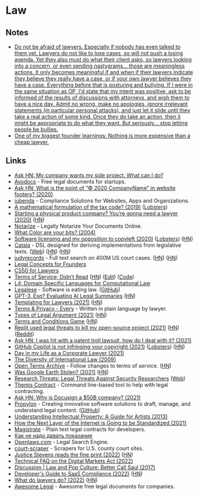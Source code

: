 # Law

## Notes

- [Do not be afraid of lawyers. Especially if nobody has even talked to them yet. Lawyers do not like to lose cases, so will not push a losing agenda. Yet they also must do what their client asks, so lawyers looking into a concern, or even sending nastygrams... those are meaningless actions. It only becomes meaningful if and when if their lawyers indicate they believe they really have a case, or if your own lawyer believes they have a case. Everything before that is posturing and bullying. If I were in the same situation as OP, I'd state that my intent was positive, ask to be informed of the results of discussions with attorneys, and wish them to have a nice day. Admit no wrong, make no apologies, ignore irrelevant statements (in particular personal attacks), and just let it slide until they take a real action of some kind. Once they do take an action, then it might be appropriate to do what they want. But seriously... stop letting people be bullies.](https://news.ycombinator.com/item?id=27424195)
- [One of my biggest founder learnings: Nothing is more expensive than a cheap lawyer.](https://twitter.com/NolanChurch/status/1551961191332777984)

## Links

- [Ask HN: My company wants my side project. What can I do?](https://news.ycombinator.com/item?id=21786111)
- [Avodocs](https://www.avodocs.com/) - Free legal documents for startups.
- [Ask HN: What is the point of “© 2020 CompanyName” in website footers? (2020)](https://news.ycombinator.com/item?id=23202586)
- [iubenda](https://www.iubenda.com/en/) - Compliance Solutions for Websites, Apps and Organizations.
- [A mathematical formulation of the tax code? (2019)](https://blog.merigoux.fr/en/2019/12/20/taxes-formal-proofs.html) ([Lobsters](https://lobste.rs/s/pfswxd/mathematical_formulation_tax_code))
- [Starting a physical product company? You’re gonna need a lawyer (2020)](https://medium.com/@molson_hart/starting-a-physical-product-company-youre-gonna-need-a-lawyer-13b2eecebc9f) ([HN](https://news.ycombinator.com/item?id=24822800))
- [Notarize](https://www.notarize.com/) - Legally Notarize Your Documents Online.
- [What Color are your bits? (2004)](https://ansuz.sooke.bc.ca/entry/23)
- [Software licensing and my opposition to copyleft (2020)](https://github.com/BurntSushi/notes/blob/master/2020-10-29_licensing-and-copyleft.md) ([Lobsters](https://lobste.rs/s/i7c0a6/software_licensing_my_opposition)) ([HN](https://news.ycombinator.com/item?id=24939162))
- [Catala](https://github.com/CatalaLang/catala) - DSL designed for deriving implementations from legislative texts. ([Web](https://catala-lang.org/)) ([HN](https://news.ycombinator.com/item?id=24948342)) ([HN](https://news.ycombinator.com/item?id=28633122))
- [judyrecords](https://www.judyrecords.com/) - Full text search on 400M US court cases. ([HN](https://news.ycombinator.com/item?id=25150702)) ([HN](https://news.ycombinator.com/item?id=30399881))
- [Legal Concepts for Founders](https://handbook.clerky.com/)
- [CS50 for Lawyers](https://online-learning.harvard.edu/course/cs50-lawyers)
- [Terms of Service; Didn’t Read](https://tosdr.org/) ([HN](https://news.ycombinator.com/item?id=25714093)) ([Edit](https://edit.tosdr.org/)) ([Code](https://github.com/tosdr/edit.tosdr.org))
- [L4: Domain Specific Languages for Computational Law](https://github.com/smucclaw/dsl)
- [Legalese](https://legalese.com/) - Software is eating law. ([GitHub](https://github.com/legalese))
- [GPT-3, Esq? Evaluating AI Legal Summaries](http://www.davidvictorrodriguez.com/uploads/2/6/4/2/26420847/gpt-3_esq_-_evaluating_ai_legal_summaries.pdf) ([HN](https://news.ycombinator.com/item?id=26183114))
- [Templating for Lawyers (2021)](https://writing.kemitchell.com/2021/03/13/Templating-for-Lawyers.html) ([HN](https://news.ycombinator.com/item?id=26448618))
- [Terms & Privacy - Every](https://every.to/legal) - Written in plain language by lawyer.
- [Types of Legal Argument (2021)](https://philosophicaldisquisitions.blogspot.com/2021/03/understanding-legal-argument-1-five.html) ([HN](https://news.ycombinator.com/item?id=26952429))
- [Terms and Conditions Game](https://termsandconditions.game/) ([HN](https://news.ycombinator.com/item?id=27191795))
- [Replit used legal threats to kill my open-source project (2021)](https://intuitiveexplanations.com/tech/replit/) ([HN](https://news.ycombinator.com/item?id=27424195)) ([Reddit](https://www.reddit.com/r/programming/comments/nulyx0/how_replit_used_legal_threats_to_kill_my/))
- [Ask HN: I was hit with a patent troll lawsuit, how do I deal with it? (2021)](https://news.ycombinator.com/item?id=27579693)
- [GitHub Copilot is not infringing your copyright (2021)](https://juliareda.eu/2021/07/github-copilot-is-not-infringing-your-copyright/) ([Lobsters](https://lobste.rs/s/bmdesp/github_copilot_is_not_infringing_your)) ([HN](https://news.ycombinator.com/item?id=27736650))
- [Day in my Life as a Corporate Lawyer (2021)](https://www.youtube.com/watch?v=HjZ9U9DGqW8)
- [The Diversity of International Law (2009)](https://brill.com/view/title/18005)
- [Open Terms Archive](https://www.opentermsarchive.org/en) - Follow changes to terms of service. ([HN](https://news.ycombinator.com/item?id=28006249))
- [Was Google Earth Stolen? (2021)](https://avibarzeev.medium.com/was-google-earth-stolen-7d1b821e589b) ([HN](https://news.ycombinator.com/item?id=28913378))
- [Research Threats: Legal Threats Against Security Researchers](https://github.com/disclose/research-threats) ([Web](https://threats.disclose.io/))
- [Themis Contract](https://github.com/informalsystems/themis-contract) - Command line-based tool to help with legal contracting.
- [Ask HN: Why is Docusign a $50B company? (2021)](https://news.ycombinator.com/item?id=29363897)
- [Propylon](https://propylon.com/) - Creating innovative software solutions to draft, manage, and understand legal content. ([GitHub](https://github.com/propylon))
- [Understanding Intellectual Property: A Guide for Artists (2013)](https://digitalcommons.liberty.edu/cgi/viewcontent.cgi?article=1138&context=lu_law_review)
- [How the Next Layer of the Internet is Going to be Standardized (2021)](https://www.mnot.net/blog/2021/06/21/standards-competition-governance)
- [Magistrate](https://magistrate.khanna.law/) - Plain text legal contracts for developers.
- [Как не надо давать показания](http://www.apn-spb.ru/opinions/print13278.htm)
- [Openlaws.com](https://openlaws.com/) - Legal Search Engine.
- [court-scraper](https://github.com/biglocalnews/court-scraper) - Scrapers for U.S. county court sites.
- [Justice Stevens reads the fine print (2022)](https://matthewbutterick.com/chron/justice-stevens-reads-the-fine-print.html) ([HN](https://news.ycombinator.com/item?id=30838572))
- [Technical FAQ on the Digital Markets Act (2022)](https://matrix.org/blog/2022/03/30/technical-faq-on-the-digital-markets-act)
- [Discussion | Law and Pop Culture: Better Call Saul (2017)](https://www.youtube.com/watch?v=nAspHeyHyiQ)
- [Developer's Guide to SaaS Compliance (2022)](https://www.courier.com/blog/the-developers-guide-to-saas-compliance/) ([HN](https://news.ycombinator.com/item?id=31728693))
- [What do lawyers do? (2022)](https://nihal.bearblog.dev/what-do-lawyers-do/) ([HN](https://news.ycombinator.com/item?id=31959666))
- [Awesome Legal](https://github.com/ankane/awesome-legal) - Awesome free legal documents for companies.

